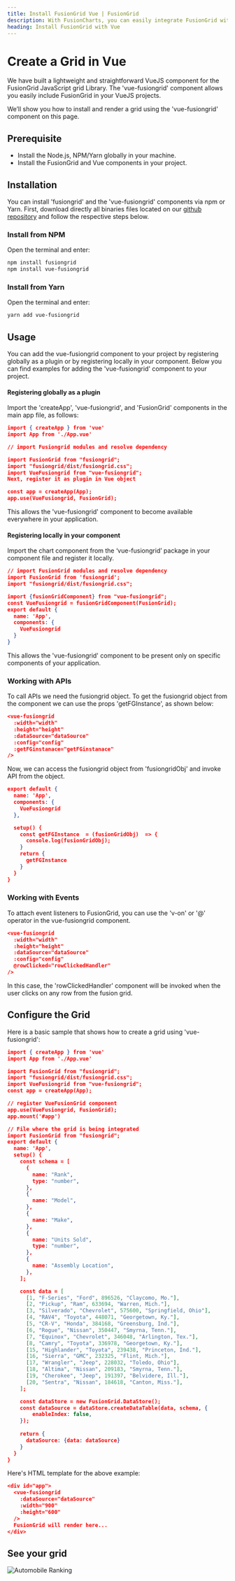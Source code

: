 ```yaml
---
title: Install FusionGrid Vue | FusionGrid
description: With FusionCharts, you can easily integrate FusionGrid with Vue.js using our step-by-step guide. Build powerful data grids for Vue apps effortlessly now!
heading: Install FusionGrid with Vue
---
```


# Create a Grid in Vue

We have built a lightweight and straightforward VueJS component for the FusionGrid JavaScript grid Library. The 'vue-fusiongrid' component allows you easily include FusionGrid in your VueJS projects.

We’ll show you how to install and render a grid using the 'vue-fusiongrid' component on this page.

## Prerequisite

* Install the Node.js, NPM/Yarn globally in your machine.
* Install the FusionGrid and Vue components in your project.

## Installation 

You can install 'fusiongrid' and the 'vue-fusiongrid' components via npm or Yarn. First, download directly all binaries files located on our [github repository](https://github.com/fusioncharts/vue-fusiongrid) and follow the respective steps below. 

### Install from NPM

Open the terminal and enter:
```bash
npm install fusiongrid
npm install vue-fusiongrid
```

### Install from Yarn

Open the terminal and enter:
```bash
yarn add vue-fusiongrid
```

## Usage

You can add the vue-fusiongrid component to your project by registering globally as a plugin or by registering locally in your component. Below you can find examples for adding the 'vue-fusiongrid' component to your project. 

#### Registering globally as a plugin 

Import the 'createApp', 'vue-fusiongrid', and 'FusionGrid' components in the main app file, as follows:
```json
import { createApp } from 'vue'
import App from './App.vue'

// import Fusiongrid modules and resolve dependency

import FusionGrid from "fusiongrid";
import "fusiongrid/dist/fusiongrid.css";
import VueFusiongrid from "vue-fusiongrid";
Next, register it as plugin in Vue object

const app = createApp(App);
app.use(VueFusiongrid, FusionGrid);
```
This allows the 'vue-fusiongrid' component to become available everywhere in your application.

#### Registering locally in your component 

Import the chart component from the ‘vue-fusiongrid’ package in your component file and register it locally.
```json
// import FusionGrid modules and resolve dependency
import FusionGrid from 'fusiongrid';
import "fusiongrid/dist/fusiongrid.css";

import {fusionGridComponent} from "vue-fusiongrid";
const VueFusiongrid = fusionGridComponent(FusionGrid);
export default {
  name: 'App',
  components: {
    VueFusiongrid
  }
}
```
This allows the 'vue-fusiongrid' component to be present only on specific components of your application.
 
### Working with APIs

To call APIs we need the fusiongrid object. To get the fusiongrid object from the component we can use the props 'getFGInstance', as shown below:
```json
<vue-fusiongrid
  :width="width"
  :height="height"
  :dataSource="dataSource"
  :config="config"
  :getFGinstanace="getFGinstanace"
/>
```
Now, we can access the fusiongrid object from 'fusiongridObj' and invoke API from the object.
```json
export default {
  name: 'App',
  components: {
    VueFusiongrid
  },

  setup() {
    const getFGInstance  = (fusionGridObj)  => {
      console.log(fusionGridObj);
    }
    return {
      getFGInstance
    }
  }
}
```

### Working with Events

To attach event listeners to FusionGrid, you can use the 'v-on' or '@' operator in the vue-fusiongrid component.
```json
<vue-fusiongrid
  :width="width"
  :height="height"
  :dataSource="dataSource"
  :config="config"
  @rowClicked="rowClickedHandler"
/>
```
In this case, the 'rowClickedHandler' component will be invoked when the user clicks on any row from the fusion grid.

## Configure the Grid

Here is a basic sample that shows how to create a grid using 'vue-fusiongrid':
```json
import { createApp } from 'vue'
import App from './App.vue'

import FusionGrid from "fusiongrid";
import "fusiongrid/dist/fusiongrid.css";
import VueFusiongrid from "vue-fusiongrid";
const app = createApp(App);

// register VueFusionGrid component
app.use(VueFusiongrid, FusionGrid);
app.mount('#app')

// File where the grid is being integrated
import FusionGrid from "fusiongrid";
export default {
  name: 'App',
  setup() {
    const schema = [
      {
        name: "Rank",
        type: "number",
      },
      {
        name: "Model",
      },
      {
        name: "Make",
      },
      {
        name: "Units Sold",
        type: "number",
      },
      {
        name: "Assembly Location",
      },
    ];

    const data = [
      [1, "F-Series", "Ford", 896526, "Claycomo, Mo."],
      [2, "Pickup", "Ram", 633694, "Warren, Mich."],
      [3, "Silverado", "Chevrolet", 575600, "Springfield, Ohio"],
      [4, "RAV4", "Toyota", 448071, "Georgetown, Ky."],
      [5, "CR-V", "Honda", 384168, "Greensburg, Ind."],
      [6, "Rogue", "Nissan", 350447, "Smyrna, Tenn."],
      [7, "Equinox", "Chevrolet", 346048, "Arlington, Tex."],
      [8, "Camry", "Toyota", 336978, "Georgetown, Ky."],
      [15, "Highlander", "Toyota", 239438, "Princeton, Ind."],
      [16, "Sierra", "GMC", 232325, "Flint, Mich."],
      [17, "Wrangler", "Jeep", 228032, "Toledo, Ohio"],
      [18, "Altima", "Nissan", 209183, "Smyrna, Tenn."],
      [19, "Cherokee", "Jeep", 191397, "Belvidere, Ill."],
      [20, "Sentra", "Nissan", 184618, "Canton, Miss."],
    ];

    const dataStore = new FusionGrid.DataStore();
    const dataSource = dataStore.createDataTable(data, schema, {
        enableIndex: false,
    });
  
    return {
      dataSource: {data: dataSource}
    }
  }
}
```
Here's HTML template for the above example:
```json
<div id="app">
  <vue-fusiongrid
    :dataSource="dataSource"
    :width="900"
    :height="600"
  />
  FusionGrid will render here...
</div>
```

## See your grid
![Automobile Ranking](/images/automobile_ranking_sample.png)
